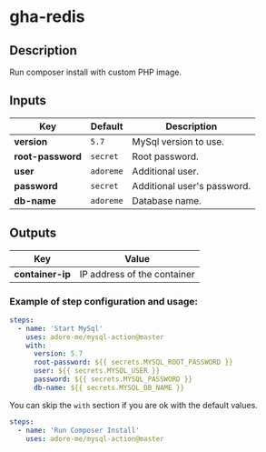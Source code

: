 # gha-redis

## Description
Run composer install with custom PHP image.

## Inputs
| Key               | Default   | Description                 |
|-------------------|-----------|-----------------------------|
| **version**       | `5.7`     | MySql version to use.       |
| **root-password** | `secret`  | Root password.              |
| **user**          | `adoreme` | Additional user.            |
| **password**      | `secret`  | Additional user's password. |
| **db-name**       | `adoreme` | Database name.              |

## Outputs
| Key               | Value                       |
|-------------------|-----------------------------|
| **container-ip**  | IP address of the container |

### Example of step configuration and usage:
```yaml
steps:
  - name: 'Start MySql'
    uses: adore-me/mysql-action@master
    with:
      version: 5.7
      root-password: ${{ secrets.MYSQL_ROOT_PASSWORD }}
      user: ${{ secrets.MYSQL_USER }}
      password: ${{ secrets.MYSQL_PASSWORD }}
      db-name: ${{ secrets.MYSQL_DB_NAME }}
```

You can skip the `with` section if you are ok with the default values.
```yaml
steps:
  - name: 'Run Composer Install'
    uses: adore-me/mysql-action@master
```
